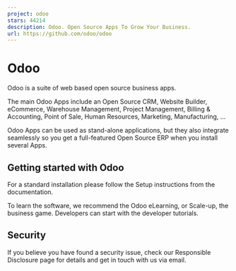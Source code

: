 ```yaml
---
project: odoo
stars: 44214
description: Odoo. Open Source Apps To Grow Your Business.
url: https://github.com/odoo/odoo
---
```


Odoo
====

Odoo is a suite of web based open source business apps.

The main Odoo Apps include an Open Source CRM, Website Builder, eCommerce, Warehouse Management, Project Management, Billing & Accounting, Point of Sale, Human Resources, Marketing, Manufacturing, ...

Odoo Apps can be used as stand-alone applications, but they also integrate seamlessly so you get a full-featured Open Source ERP when you install several Apps.

Getting started with Odoo
-------------------------

For a standard installation please follow the Setup instructions from the documentation.

To learn the software, we recommend the Odoo eLearning, or Scale-up, the business game. Developers can start with the developer tutorials.

Security
--------

If you believe you have found a security issue, check our Responsible Disclosure page for details and get in touch with us via email.
